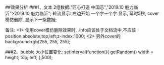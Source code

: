 ##效果分析
###1、文本
  2组数据:"匠心打造 中国芯","2019.10 魅力临沂">2019.10 魅力临沂";
  轮流显示: 左边开始 一个字一个字 显示, 延时5秒, cover模仿删除, 显示下一条数据;
  
  备注:
    <1> 使用cover模仿删除效果时, .info应该处于文档流中,不应该position:absolute;top;left;z-index:1000;
    <2> 另外cover的background:rgb(255, 255, 255);

###2、bubble 
大小位置变化:
setInterval(function(){
  getRandom()
  width = height;
  top;
  left;
},500);